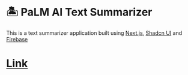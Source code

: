 # 🏝️ PaLM AI Text Summarizer
This is a text summarizer application built using [Next.js](https://nextjs.org/), [Shadcn UI](https://ui.shadcn.com/) and [Firebase](https://firebase.google.com/)

# [Link](https://palm-summarizer-b9327.web.app/)
